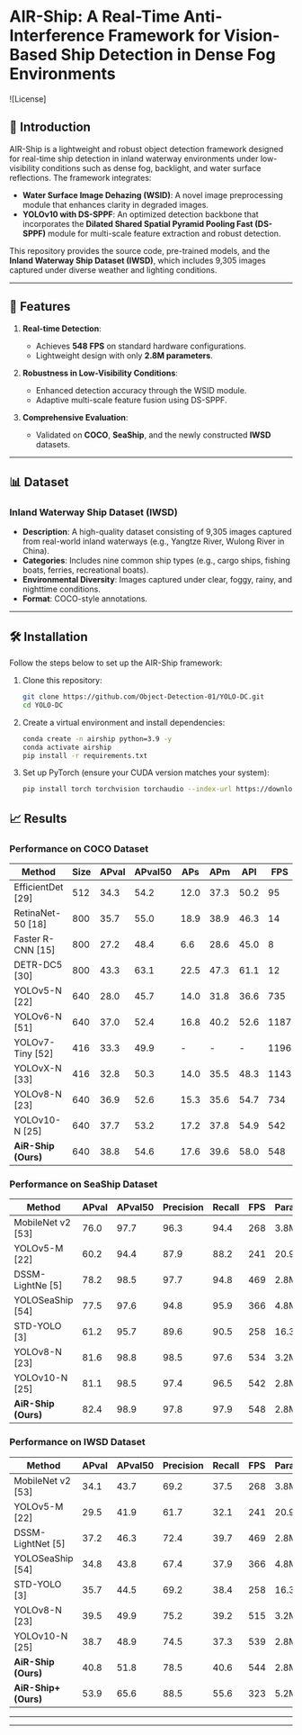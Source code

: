 
# AIR-Ship: A Real-Time Anti-Interference Framework for Vision-Based Ship Detection in Dense Fog Environments

![License]

## 🚢 Introduction
AIR-Ship is a lightweight and robust object detection framework designed for real-time ship detection in inland waterway environments under low-visibility conditions such as dense fog, backlight, and water surface reflections. The framework integrates:
- **Water Surface Image Dehazing (WSID)**: A novel image preprocessing module that enhances clarity in degraded images.
- **YOLOv10 with DS-SPPF**: An optimized detection backbone that incorporates the **Dilated Shared Spatial Pyramid Pooling Fast (DS-SPPF)** module for multi-scale feature extraction and robust detection.

This repository provides the source code, pre-trained models, and the **Inland Waterway Ship Dataset (IWSD)**, which includes 9,305 images captured under diverse weather and lighting conditions.

---

## 📜 Features
1. **Real-time Detection**:
   - Achieves **548 FPS** on standard hardware configurations.
   - Lightweight design with only **2.8M parameters**.
   
2. **Robustness in Low-Visibility Conditions**:
   - Enhanced detection accuracy through the WSID module.
   - Adaptive multi-scale feature fusion using DS-SPPF.

3. **Comprehensive Evaluation**:
   - Validated on **COCO**, **SeaShip**, and the newly constructed **IWSD** datasets.

---

## 📊 Dataset
### Inland Waterway Ship Dataset (IWSD)
- **Description**: A high-quality dataset consisting of 9,305 images captured from real-world inland waterways (e.g., Yangtze River, Wulong River in China).
- **Categories**: Includes nine common ship types (e.g., cargo ships, fishing boats, ferries, recreational boats).
- **Environmental Diversity**: Images captured under clear, foggy, rainy, and nighttime conditions.
- **Format**: COCO-style annotations.

---

## 🛠️ Installation
Follow the steps below to set up the AIR-Ship framework:

1. Clone this repository:
   ```bash
   git clone https://github.com/Object-Detection-01/YOLO-DC.git
   cd YOLO-DC
   ```

2. Create a virtual environment and install dependencies:
   ```bash
   conda create -n airship python=3.9 -y
   conda activate airship
   pip install -r requirements.txt
   ```

3. Set up PyTorch (ensure your CUDA version matches your system):
   ```bash
   pip install torch torchvision torchaudio --index-url https://download.pytorch.org/whl/cu117
   ```




## 📈 Results
### Performance on COCO Dataset
| Method            | Size | APval | APval50 | APs  | APm  | APl  | FPS | Params | FLOPs  |
|--------------------|------|-------|---------|------|------|------|-----|--------|--------|
| EfficientDet [29]  | 512  | 34.3  | 54.2    | 12.0 | 37.3 | 50.2 | 95  | 3.9M   | 2.5G   |
| RetinaNet-50 [18]  | 800  | 35.7  | 55.0    | 18.9 | 38.9 | 46.3 | 14  | 29M    | 165G   |
| Faster R-CNN [15]  | 800  | 27.2  | 48.4    | 6.6  | 28.6 | 45.0 | 8   | 42M    | 180G   |
| DETR-DC5 [30]      | 800  | 43.3  | 63.1    | 22.5 | 47.3 | 61.1 | 12  | 41M    | 187G   |
| YOLOv5-N [22]      | 640  | 28.0  | 45.7    | 14.0 | 31.8 | 36.6 | 735 | 1.9M   | 4.5G   |
| YOLOv6-N [51]      | 640  | 37.0  | 52.4    | 16.8 | 40.2 | 52.6 | 1187| 4.7M   | 11.4G  |
| YOLOv7-Tiny [52]   | 416  | 33.3  | 49.9    | -    | -    | -    | 1196| 6.2M   | 5.8G   |
| YOLOvX-N [33]      | 416  | 32.8  | 50.3    | 14.0 | 35.5 | 48.3 | 1143| 5.1M   | 6.5G   |
| YOLOv8-N [23]      | 640  | 36.9  | 52.6    | 15.3 | 35.6 | 54.7 | 734 | 3.2M   | 8.7G   |
| YOLOv10-N [25]     | 640  | 37.7  | 53.2    | 17.2 | 37.8 | 54.9 | 542 | 2.8M   | 8.7G   |
| **AiR-Ship (Ours)**| 640  | 38.8  | 54.6    | 17.6 | 39.6 | 58.0 | 548 | 2.8M   | 8.4G   |

### Performance on SeaShip Dataset
| Method            | APval | APval50 | Precision | Recall | FPS | Params | FLOPs  |
|--------------------|-------|---------|-----------|--------|-----|--------|--------|
| MobileNet v2 [53]  | 76.0  | 97.7    | 96.3      | 94.4   | 268 | 3.8M   | 10G    |
| YOLOv5-M [22]      | 60.2  | 94.4    | 87.9      | 88.2   | 241 | 20.9M  | 48.3G  |
| DSSM-LightNe [5]   | 78.2  | 98.5    | 97.7      | 94.8   | 469 | 2.8M   | 7.1G   |
| YOLOSeaShip [54]   | 77.5  | 97.6    | 94.8      | 95.9   | 366 | 4.8M   | 11G    |
| STD-YOLO [3]       | 61.2  | 95.7    | 89.6      | 90.5   | 258 | 16.3M  | 35.7G  |
| YOLOv8-N [23]      | 81.6  | 98.8    | 98.5      | 97.6   | 534 | 3.2M   | 8.7G   |
| YOLOv10-N [25]     | 81.1  | 98.5    | 97.4      | 96.5   | 542 | 2.8M   | 8.7G   |
| **AiR-Ship (Ours)**| 82.4  | 98.9    | 97.8      | 97.9   | 548 | 2.8M   | 8.4G   |

### Performance on IWSD Dataset
| Method              | APval | APval50 | Precision | Recall | FPS | Params | FLOPs  |
|----------------------|-------|---------|-----------|--------|-----|--------|--------|
| MobileNet v2 [53]    | 34.1  | 43.7    | 69.2      | 37.5   | 268 | 3.8M   | 10G    |
| YOLOv5-M [22]        | 29.5  | 41.9    | 61.7      | 32.1   | 241 | 20.9M  | 48.3G  |
| DSSM-LightNet [5]    | 37.2  | 46.3    | 72.4      | 39.7   | 469 | 2.8M   | 7.1G   |
| YOLOSeaShip [54]     | 34.8  | 43.8    | 67.4      | 37.9   | 366 | 4.8M   | 11G    |
| STD-YOLO [3]         | 35.7  | 44.5    | 69.2      | 38.4   | 258 | 16.3M  | 35.7G  |
| YOLOv8-N [23]        | 39.5  | 49.9    | 75.2      | 39.2   | 515 | 3.2M   | 8.7G   |
| YOLOv10-N [25]       | 38.7  | 48.9    | 74.5      | 37.3   | 539 | 2.8M   | 8.7G   |
| **AiR-Ship (Ours)**  | 40.8  | 51.8    | 78.5      | 40.6   | 544 | 2.8M   | 8.4G   |
| **AiR-Ship+ (Ours)** | 53.9  | 65.6    | 88.5      | 55.6   | 323 | 5.2M   | 12.5G  |

---



---


